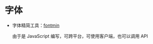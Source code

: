 # 字体


- 字体精简工具：[fontmin](<http://ecomfe.github.io/fontmin/#app>)
	<p id="6boMPU4jCgQhGvaHXnqFPG">
	
	由于是 JavaScript 编写，可跨平台，可使用客户端，也可以调用 API
	
	</p>


